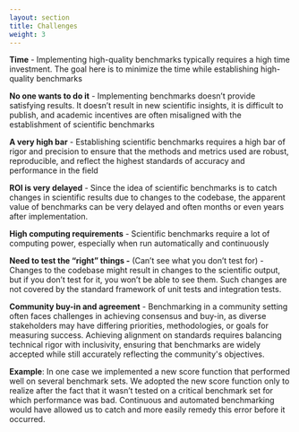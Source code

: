 ```yaml
---
layout: section
title: Challenges
weight: 3
---
```

**Time** \- Implementing high-quality benchmarks typically requires a high time investment. The goal here is to minimize the time while establishing high-quality benchmarks

**No one wants to do it** \- Implementing benchmarks doesn’t provide satisfying results. It doesn’t result in new scientific insights, it is difficult to publish, and academic incentives are often misaligned with the establishment of scientific benchmarks

**A very high bar** \- Establishing scientific benchmarks requires a high bar of rigor and precision to ensure that the methods and metrics used are robust, reproducible, and reflect the highest standards of accuracy and performance in the field

**ROI is very delayed** \- Since the idea of scientific benchmarks is to catch changes in scientific results due to changes to the codebase, the apparent value of benchmarks can be very delayed and often months or even years after implementation.

**High computing requirements** \- Scientific benchmarks require a lot of computing power, especially when run automatically and continuously

**Need to test the “right” things \-** (Can’t see what you don’t test for) \- Changes to the codebase might result in changes to the scientific output, but if you don’t test for it, you won’t be able to see them. Such changes are not covered by the standard framework of unit tests and integration tests.

**Community buy-in and agreement** \- Benchmarking in a community setting often faces challenges in achieving consensus and buy-in, as diverse stakeholders may have differing priorities, methodologies, or goals for measuring success. Achieving alignment on standards requires balancing technical rigor with inclusivity, ensuring that benchmarks are widely accepted while still accurately reflecting the community's objectives.

**Example**: In one case we implemented a new score function that performed well on several benchmark sets. We adopted the new score function only to realize after the fact that it wasn’t tested on a critical benchmark set for which performance was bad. Continuous and automated benchmarking would have allowed us to catch and more easily remedy this error before it occurred. 
